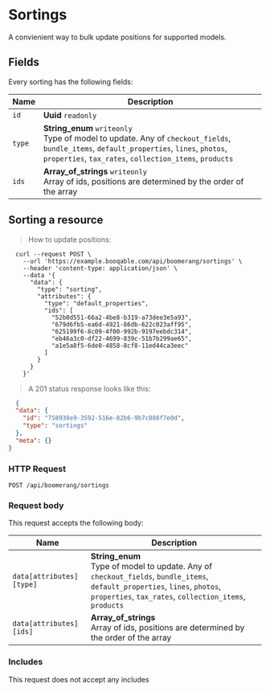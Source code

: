 # Sortings

A convienient way to bulk update positions for supported models.

## Fields
Every sorting has the following fields:

Name | Description
-- | --
`id` | **Uuid** `readonly`<br>
`type` | **String_enum** `writeonly`<br>Type of model to update. Any of `checkout_fields`, `bundle_items`, `default_properties`, `lines`, `photos`, `properties`, `tax_rates`, `collection_items`, `products`
`ids` | **Array_of_strings** `writeonly`<br>Array of ids, positions are determined by the order of the array


## Sorting a resource



> How to update positions:

```shell
  curl --request POST \
    --url 'https://example.booqable.com/api/boomerang/sortings' \
    --header 'content-type: application/json' \
    --data '{
      "data": {
        "type": "sorting",
        "attributes": {
          "type": "default_properties",
          "ids": [
            "52b0d551-66a2-4be8-b319-a73dee3e5a93",
            "679d6fb5-ea6d-4921-86db-622c023aff95",
            "625199f6-8c09-4f00-992b-9197eebdc314",
            "eb46a3c0-df22-4699-839c-51b7b299ae65",
            "a1e5a8f5-6de0-4858-8cf8-11ed44ca3eec"
          ]
        }
      }
    }'
```

> A 201 status response looks like this:

```json
  {
  "data": {
    "id": "758938e9-3592-516e-82b6-9b7c888f7e0d",
    "type": "sortings"
  },
  "meta": {}
}
```

### HTTP Request

`POST /api/boomerang/sortings`

### Request body

This request accepts the following body:

Name | Description
-- | --
`data[attributes][type]` | **String_enum** <br>Type of model to update. Any of `checkout_fields`, `bundle_items`, `default_properties`, `lines`, `photos`, `properties`, `tax_rates`, `collection_items`, `products`
`data[attributes][ids]` | **Array_of_strings** <br>Array of ids, positions are determined by the order of the array


### Includes

This request does not accept any includes